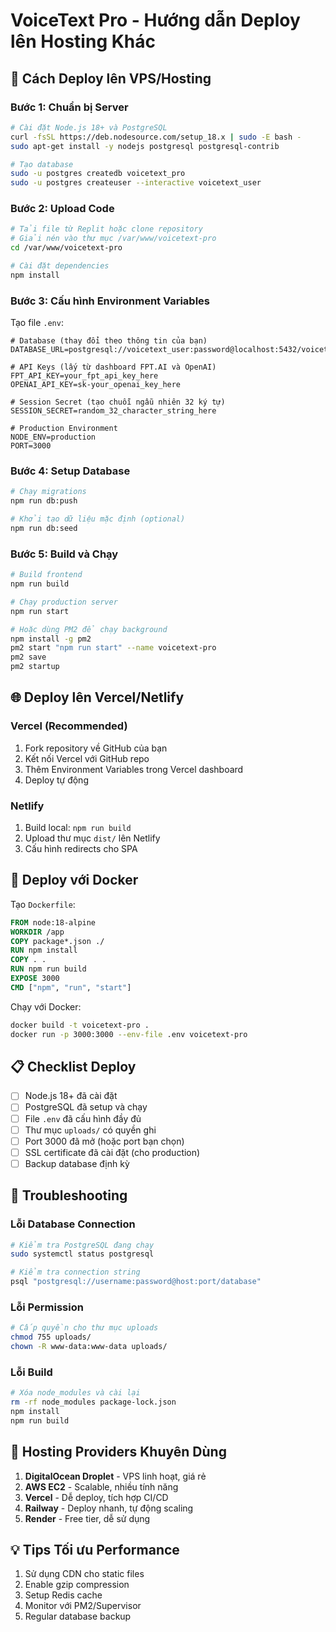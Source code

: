 # VoiceText Pro - Hướng dẫn Deploy lên Hosting Khác

## 🚀 Cách Deploy lên VPS/Hosting

### Bước 1: Chuẩn bị Server
```bash
# Cài đặt Node.js 18+ và PostgreSQL
curl -fsSL https://deb.nodesource.com/setup_18.x | sudo -E bash -
sudo apt-get install -y nodejs postgresql postgresql-contrib

# Tạo database
sudo -u postgres createdb voicetext_pro
sudo -u postgres createuser --interactive voicetext_user
```

### Bước 2: Upload Code
```bash
# Tải file từ Replit hoặc clone repository
# Giải nén vào thư mục /var/www/voicetext-pro
cd /var/www/voicetext-pro

# Cài đặt dependencies
npm install
```

### Bước 3: Cấu hình Environment Variables

Tạo file `.env`:
```env
# Database (thay đổi theo thông tin của bạn)
DATABASE_URL=postgresql://voicetext_user:password@localhost:5432/voicetext_pro

# API Keys (lấy từ dashboard FPT.AI và OpenAI)
FPT_API_KEY=your_fpt_api_key_here
OPENAI_API_KEY=sk-your_openai_key_here

# Session Secret (tạo chuỗi ngẫu nhiên 32 ký tự)
SESSION_SECRET=random_32_character_string_here

# Production Environment
NODE_ENV=production
PORT=3000
```

### Bước 4: Setup Database
```bash
# Chạy migrations
npm run db:push

# Khởi tạo dữ liệu mặc định (optional)
npm run db:seed
```

### Bước 5: Build và Chạy
```bash
# Build frontend
npm run build

# Chạy production server
npm run start

# Hoặc dùng PM2 để chạy background
npm install -g pm2
pm2 start "npm run start" --name voicetext-pro
pm2 save
pm2 startup
```

## 🌐 Deploy lên Vercel/Netlify

### Vercel (Recommended)
1. Fork repository về GitHub của bạn
2. Kết nối Vercel với GitHub repo
3. Thêm Environment Variables trong Vercel dashboard
4. Deploy tự động

### Netlify
1. Build local: `npm run build`
2. Upload thư mục `dist/` lên Netlify
3. Cấu hình redirects cho SPA

## 🐳 Deploy với Docker

Tạo `Dockerfile`:
```dockerfile
FROM node:18-alpine
WORKDIR /app
COPY package*.json ./
RUN npm install
COPY . .
RUN npm run build
EXPOSE 3000
CMD ["npm", "run", "start"]
```

Chạy với Docker:
```bash
docker build -t voicetext-pro .
docker run -p 3000:3000 --env-file .env voicetext-pro
```

## 📋 Checklist Deploy

- [ ] Node.js 18+ đã cài đặt
- [ ] PostgreSQL đã setup và chạy
- [ ] File `.env` đã cấu hình đầy đủ
- [ ] Thư mục `uploads/` có quyền ghi
- [ ] Port 3000 đã mở (hoặc port bạn chọn)
- [ ] SSL certificate đã cài đặt (cho production)
- [ ] Backup database định kỳ

## 🔧 Troubleshooting

### Lỗi Database Connection
```bash
# Kiểm tra PostgreSQL đang chạy
sudo systemctl status postgresql

# Kiểm tra connection string
psql "postgresql://username:password@host:port/database"
```

### Lỗi Permission
```bash
# Cấp quyền cho thư mục uploads
chmod 755 uploads/
chown -R www-data:www-data uploads/
```

### Lỗi Build
```bash
# Xóa node_modules và cài lại
rm -rf node_modules package-lock.json
npm install
npm run build
```

## 🎯 Hosting Providers Khuyên Dùng

1. **DigitalOcean Droplet** - VPS linh hoạt, giá rẻ
2. **AWS EC2** - Scalable, nhiều tính năng
3. **Vercel** - Dễ deploy, tích hợp CI/CD
4. **Railway** - Deploy nhanh, tự động scaling
5. **Render** - Free tier, dễ sử dụng

## 💡 Tips Tối ưu Performance

1. Sử dụng CDN cho static files
2. Enable gzip compression
3. Setup Redis cache
4. Monitor với PM2/Supervisor
5. Regular database backup
